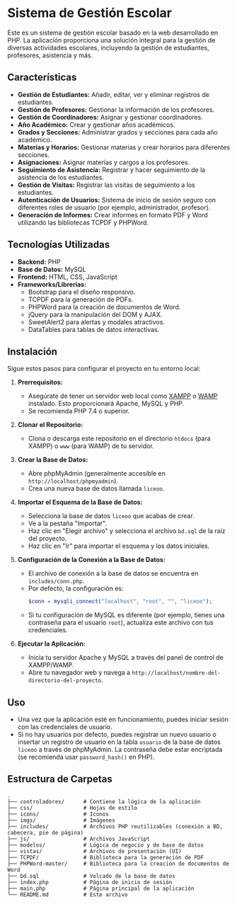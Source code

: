 # Sistema de Gestión Escolar

Este es un sistema de gestión escolar basado en la web desarrollado en PHP. La aplicación proporciona una solución integral para la gestión de diversas actividades escolares, incluyendo la gestión de estudiantes, profesores, asistencia y más.

## Características

- **Gestión de Estudiantes:** Añadir, editar, ver y eliminar registros de estudiantes.
- **Gestión de Profesores:** Gestionar la información de los profesores.
- **Gestión de Coordinadores:** Asignar y gestionar coordinadores.
- **Año Académico:** Crear y gestionar años académicos.
- **Grados y Secciones:** Administrar grados y secciones para cada año académico.
- **Materias y Horarios:** Gestionar materias y crear horarios para diferentes secciones.
- **Asignaciones:** Asignar materias y cargos a los profesores.
- **Seguimiento de Asistencia:** Registrar y hacer seguimiento de la asistencia de los estudiantes.
- **Gestión de Visitas:** Registrar las visitas de seguimiento a los estudiantes.
- **Autenticación de Usuarios:** Sistema de inicio de sesión seguro con diferentes roles de usuario (por ejemplo, administrador, profesor).
- **Generación de Informes:** Crear informes en formato PDF y Word utilizando las bibliotecas TCPDF y PHPWord.

## Tecnologías Utilizadas

- **Backend:** PHP
- **Base de Datos:** MySQL
- **Frontend:** HTML, CSS, JavaScript
- **Frameworks/Librerías:**
  - Bootstrap para el diseño responsivo.
  - TCPDF para la generación de PDFs.
  - PHPWord para la creación de documentos de Word.
  - jQuery para la manipulación del DOM y AJAX.
  - SweetAlert2 para alertas y modales atractivos.
  - DataTables para tablas de datos interactivas.

## Instalación

Sigue estos pasos para configurar el proyecto en tu entorno local:

1.  **Prerrequisitos:**
    - Asegúrate de tener un servidor web local como [XAMPP](https://www.apachefriends.org/index.html) o [WAMP](http://www.wampserver.com/en/) instalado. Esto proporcionará Apache, MySQL y PHP.
    - Se recomienda PHP 7.4 o superior.

2.  **Clonar el Repositorio:**
    - Clona o descarga este repositorio en el directorio `htdocs` (para XAMPP) o `www` (para WAMP) de tu servidor.

3.  **Crear la Base de Datos:**
    - Abre phpMyAdmin (generalmente accesible en `http://localhost/phpmyadmin`).
    - Crea una nueva base de datos llamada `liceoo`.

4.  **Importar el Esquema de la Base de Datos:**
    - Selecciona la base de datos `liceoo` que acabas de crear.
    - Ve a la pestaña "Importar".
    - Haz clic en "Elegir archivo" y selecciona el archivo `bd.sql` de la raíz del proyecto.
    - Haz clic en "Ir" para importar el esquema y los datos iniciales.

5.  **Configuración de la Conexión a la Base de Datos:**
    - El archivo de conexión a la base de datos se encuentra en `includes/conn.php`.
    - Por defecto, la configuración es:
      ```php
      $conn = mysqli_connect("localhost", "root", "", "liceoo");
      ```
    - Si tu configuración de MySQL es diferente (por ejemplo, tienes una contraseña para el usuario `root`), actualiza este archivo con tus credenciales.

6.  **Ejecutar la Aplicación:**
    - Inicia tu servidor Apache y MySQL a través del panel de control de XAMPP/WAMP.
    - Abre tu navegador web y navega a `http://localhost/nombre-del-directorio-del-proyecto`.

## Uso

- Una vez que la aplicación esté en funcionamiento, puedes iniciar sesión con las credenciales de usuario.
- Si no hay usuarios por defecto, puedes registrar un nuevo usuario o insertar un registro de usuario en la tabla `usuario` de la base de datos `liceoo` a través de phpMyAdmin. La contraseña debe estar encriptada (se recomienda usar `password_hash()` en PHP).

## Estructura de Carpetas

```
.
├── controladores/      # Contiene la lógica de la aplicación
├── css/                # Hojas de estilo
├── icons/              # Iconos
├── imgs/               # Imágenes
├── includes/           # Archivos PHP reutilizables (conexión a BD, cabecera, pie de página)
├── js/                 # Archivos JavaScript
├── modelos/            # Lógica de negocio y de base de datos
├── vistas/             # Archivos de presentación (UI)
├── TCPDF/              # Biblioteca para la generación de PDF
├── PHPWord-master/     # Biblioteca para la creación de documentos de Word
├── bd.sql              # Volcado de la base de datos
├── index.php           # Página de inicio de sesión
├── main.php            # Página principal de la aplicación
└── README.md           # Este archivo
```

